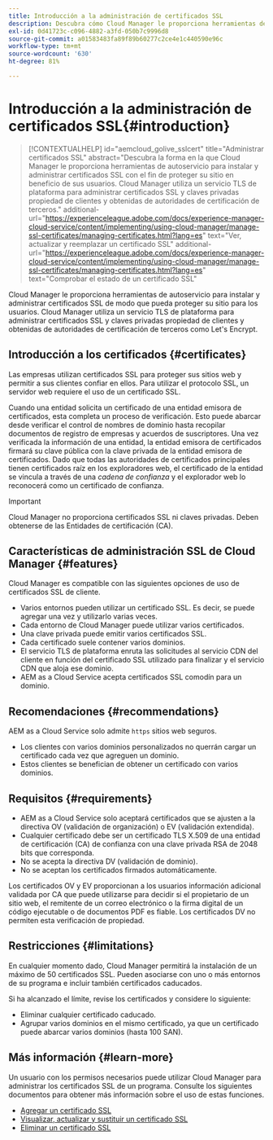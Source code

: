 ```yaml
---
title: Introducción a la administración de certificados SSL
description: Descubra cómo Cloud Manager le proporciona herramientas de autoservicio para instalar certificados SSL.
exl-id: 0d41723c-c096-4882-a3fd-050b7c9996d8
source-git-commit: a01583483fa89f89b60277c2ce4e1c440590e96c
workflow-type: tm+mt
source-wordcount: '630'
ht-degree: 81%

---
```



# Introducción a la administración de certificados SSL{#introduction}

>[!CONTEXTUALHELP]
>id="aemcloud_golive_sslcert"
>title="Administrar certificados SSL"
>abstract="Descubra la forma en la que Cloud Manager le proporciona herramientas de autoservicio para instalar y administrar certificados SSL con el fin de proteger su sitio en beneficio de sus usuarios. Cloud Manager utiliza un servicio TLS de plataforma para administrar certificados SSL y claves privadas propiedad de clientes y obtenidas de autoridades de certificación de terceros."
>additional-url="https://experienceleague.adobe.com/docs/experience-manager-cloud-service/content/implementing/using-cloud-manager/manage-ssl-certificates/managing-certificates.html?lang=es" text="Ver, actualizar y reemplazar un certificado SSL"
>additional-url="https://experienceleague.adobe.com/docs/experience-manager-cloud-service/content/implementing/using-cloud-manager/manage-ssl-certificates/managing-certificates.html?lang=es" text="Comprobar el estado de un certificado SSL"

Cloud Manager le proporciona herramientas de autoservicio para instalar y administrar certificados SSL de modo que pueda proteger su sitio para los usuarios. Cloud Manager utiliza un servicio TLS de plataforma para administrar certificados SSL y claves privadas propiedad de clientes y obtenidas de autoridades de certificación de terceros como Let&#39;s Encrypt.

## Introducción a los certificados {#certificates}

Las empresas utilizan certificados SSL para proteger sus sitios web y permitir a sus clientes confiar en ellos. Para utilizar el protocolo SSL, un servidor web requiere el uso de un certificado SSL.

Cuando una entidad solicita un certificado de una entidad emisora de certificados, esta completa un proceso de verificación. Esto puede abarcar desde verificar el control de nombres de dominio hasta recopilar documentos de registro de empresas y acuerdos de suscriptores. Una vez verificada la información de una entidad, la entidad emisora de certificados firmará su clave pública con la clave privada de la entidad emisora de certificados. Dado que todas las autoridades de certificados principales tienen certificados raíz en los exploradores web, el certificado de la entidad se vincula a través de una *cadena de confianza* y el explorador web lo reconocerá como un certificado de confianza.

>[!IMPORTANT]
>
>Cloud Manager no proporciona certificados SSL ni claves privadas. Deben obtenerse de las Entidades de certificación (CA).

## Características de administración SSL de Cloud Manager {#features}

Cloud Manager es compatible con las siguientes opciones de uso de certificados SSL de cliente.

* Varios entornos pueden utilizar un certificado SSL. Es decir, se puede agregar una vez y utilizarlo varias veces.
* Cada entorno de Cloud Manager puede utilizar varios certificados.
* Una clave privada puede emitir varios certificados SSL.
* Cada certificado suele contener varios dominios.
* El servicio TLS de plataforma enruta las solicitudes al servicio CDN del cliente en función del certificado SSL utilizado para finalizar y el servicio CDN que aloja ese dominio.
* AEM as a Cloud Service acepta certificados SSL comodín para un dominio.

## Recomendaciones {#recommendations}

AEM as a Cloud Service solo admite `https` sitios web seguros.

* Los clientes con varios dominios personalizados no querrán cargar un certificado cada vez que agreguen un dominio.
* Estos clientes se benefician de obtener un certificado con varios dominios.

## Requisitos  {#requirements}

* AEM as a Cloud Service solo aceptará certificados que se ajusten a la directiva OV (validación de organización) o EV (validación extendida).
* Cualquier certificado debe ser un certificado TLS X.509 de una entidad de certificación (CA) de confianza con una clave privada RSA de 2048 bits que corresponda.
* No se acepta la directiva DV (validación de dominio).
* No se aceptan los certificados firmados automáticamente.

Los certificados OV y EV proporcionan a los usuarios información adicional validada por CA que puede utilizarse para decidir si el propietario de un sitio web, el remitente de un correo electrónico o la firma digital de un código ejecutable o de documentos PDF es fiable. Los certificados DV no permiten esta verificación de propiedad.

## Restricciones {#limitations}

En cualquier momento dado, Cloud Manager permitirá la instalación de un máximo de 50 certificados SSL. Pueden asociarse con uno o más entornos de su programa e incluir también certificados caducados.

Si ha alcanzado el límite, revise los certificados y considere lo siguiente:

* Eliminar cualquier certificado caducado.
* Agrupar varios dominios en el mismo certificado, ya que un certificado puede abarcar varios dominios (hasta 100 SAN).

## Más información {#learn-more}

Un usuario con los permisos necesarios puede utilizar Cloud Manager para administrar los certificados SSL de un programa. Consulte los siguientes documentos para obtener más información sobre el uso de estas funciones.

* [Agregar un certificado SSL](/help/implementing/cloud-manager/managing-ssl-certifications/add-ssl-certificate.md)
* [Visualizar, actualizar y sustituir un certificado SSL](/help/implementing/cloud-manager/managing-ssl-certifications/managing-certificates.md)
* [Eliminar un certificado SSL](/help/implementing/cloud-manager/managing-ssl-certifications/managing-certificates.md)
